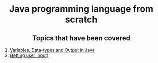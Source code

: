 <div align ="center">

# Java programming language from scratch
## Topics that have been covered
</div>

1. [Variables, Data-types and Output in Java](https://github.com/flickaim135/Java/blob/main/tut1.java)
1. [Getting user input)](https://github.com/flickaim135/Java/blob/main/tut2.java)
